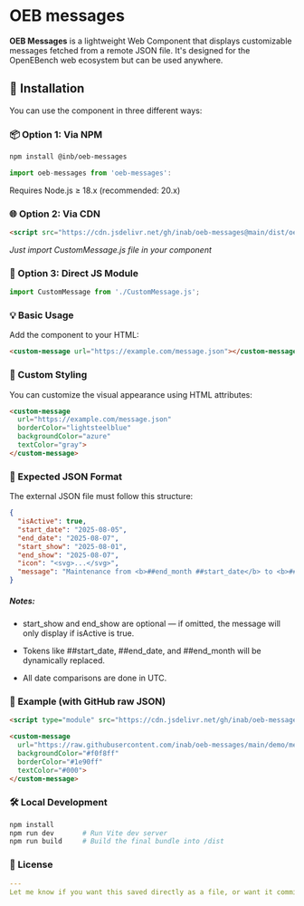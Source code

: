 # OEB messages

**OEB Messages** is a lightweight Web Component that displays customizable messages fetched from a remote JSON file. It's designed for the OpenEBench web ecosystem but can be used anywhere.


## 🚀 Installation

You can use the component in three different ways:



### 📦 Option 1: Via NPM

```bash
npm install @inb/oeb-messages
```

```javascript
import oeb-messages from 'oeb-messages':
```

Requires Node.js ≥ 18.x (recommended: 20.x)



### 🌐 Option 2: Via CDN

```html
<script src="https://cdn.jsdelivr.net/gh/inab/oeb-messages@main/dist/oeb-messages.umd.js"></script>
```

_Just import CustomMessage.js file in your component_



### 🧩 Option 3: Direct JS Module

```javascript
import CustomMessage from './CustomMessage.js';
```



### 💡 Basic Usage

Add the component to your HTML:

```html
<custom-message url="https://example.com/message.json"></custom-message>
```



### 🎨 Custom Styling

You can customize the visual appearance using HTML attributes:

```html
<custom-message 
  url="https://example.com/message.json"
  borderColor="lightsteelblue"
  backgroundColor="azure"
  textColor="gray">
</custom-message>
```



### 📄 Expected JSON Format

The external JSON file must follow this structure:

```json
{
  "isActive": true,
  "start_date": "2025-08-05",
  "end_date": "2025-08-07",
  "start_show": "2025-08-01",
  "end_show": "2025-08-07",
  "icon": "<svg>...</svg>",
  "message": "Maintenance from <b>##end_month ##start_date</b> to <b>##end_date</b>."
}
```


##### Notes:

- start_show and end_show are optional — if omitted, the message will only display if isActive is true.

- Tokens like ##start_date, ##end_date, and ##end_month will be dynamically replaced.

- All date comparisons are done in UTC.



### 🧪 Example (with GitHub raw JSON)

```html
<script type="module" src="https://cdn.jsdelivr.net/gh/inab/oeb-messages@main/dist/oeb-messages.umd.js"></script>

<custom-message
  url="https://raw.githubusercontent.com/inab/oeb-messages/main/demo/message-advanced.json"
  backgroundColor="#f0f8ff"
  borderColor="#1e90ff"
  textColor="#000">
</custom-message>
```



### 🛠 Local Development

```bash
npm install
npm run dev       # Run Vite dev server
npm run build     # Build the final bundle into /dist
```



### 📝 License

```yaml
---
Let me know if you want this saved directly as a file, or want it committed to your repo.
```